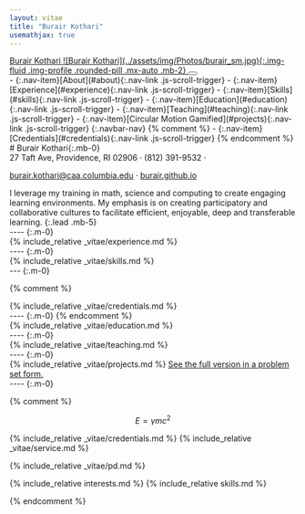```yaml
---
layout: vitae
title: "Burair Kothari"
usemathjax: true
---
```


<!--- Navigation Sidebar --->
<nav id="sideNav" class="navbar navbar-expand-lg navbar-dark bg-primary fixed-top">
<a class="navbar-brand js-scroll-trigger" href="#page-top">
<span class="d-block d-lg-none">Burair Kothari</span>
<span class="d-none d-lg-block" markdown=1>
![Burair Kothari](../assets/img/Photos/burair_sm.jpg){:.img-fluid .img-profile .rounded-pill .mx-auto .mb-2}
</span>
</a>
<button class="navbar-toggler" type="button" data-bs-toggle="collapse" data-bs-target="#navbarResponsive" aria-controls="#navbarResponsive" aria-expanded="false" aria-label="Toggle navigation">
<span class="navbar-toggler-icon"></span>
</button>
<div id="navbarResponsive" class="collapse navbar-collapse" markdown=1>
- {:.nav-item}[About](#about){:.nav-link .js-scroll-trigger}  
- {:.nav-item}[Experience](#experience){:.nav-link .js-scroll-trigger}
- {:.nav-item}[Skills](#skills){:.nav-link .js-scroll-trigger}
- {:.nav-item}[Education](#education){:.nav-link .js-scroll-trigger}  
- {:.nav-item}[Teaching](#teaching){:.nav-link .js-scroll-trigger} 
- {:.nav-item}[Circular Motion Gamified](#projects){:.nav-link .js-scroll-trigger} 
{:.navbar-nav}
{% comment %} - {:.nav-item}[Credentials](#credentials){:.nav-link .js-scroll-trigger} {% endcomment %}
</div>
</nav>

<!--- Resume Section: about --->

<div class="container-fluid p-0" markdown=1>
<section id="about" class="resume-section contact" markdown=1>
<div class="resume-section-content" markdown=1>
# Burair <span class="text-primary">Kothari</span>{:.mb-0}
<div class="subheading mb-5" markdown=1>
27 Taft Ave, Providence, RI 02906 · (812) 391-9532 ·

[burair.kothari@caa.columbia.edu](mailto:burair.kothari@caa.columbia.edu) · [burair.github.io](https://burair.github.io)
</div>
I leverage my training in math, science and computing to create engaging learning environments. My emphasis is on creating participatory and collaborative cultures to facilitate efficient, enjoyable, deep and transferable learning.  
{:.lead .mb-5}
</div>
</section>
----
{:.m-0}
<!--- End Resume Section: about --->

<!--- Resume Section: experience --->
<section id="experience" class="resume-section" markdown=1>
<div class="resume-section-content" markdown=1>
{% include_relative _vitae/experience.md %}
</div>
</section>
----
{:.m-0}
<!--- End Resume Section: experience --->

<!--- Resume Section: skills --->
<section id="skills" class="resume-section" markdown=1>
<div class="resume-section-content" markdown=1>
{% include_relative _vitae/skills.md %}
</div>
</section>
---
{:.m-0}
<!--- End Resume Section: skills --->

{% comment %}
<!--- Resume Section: credentials --->
<section id="credentials" class="resume-section" markdown=1>
<div class="resume-section-content" markdown=1>
{% include_relative _vitae/credentials.md %}
</div>
</section>
----
{:.m-0}
<!--- End Resume Section: credentials --->
{% endcomment %}

<!--- Resume Section: education --->
<section id="education" class="resume-section" markdown=1>
<div class="resume-section-content" markdown=1>
{% include_relative _vitae/education.md %}
</div>
</section>
----
{:.m-0}
<!--- End Resume Section: education --->

<!--- Resume Section: teaching --->
<section id="teaching" class="resume-section" markdown=1>
<div class="resume-section-content" markdown=1>
{% include_relative _vitae/teaching.md %}
</div>
</section>
----
{:.m-0}
<!--- End Resume Section: teaching --->

<!--- End Resume Section: education --->

<!--- Resume Section: projects --->
<section id="projects" class="resume-section" markdown=1>
<div class="resume-section-content" markdown=1>
{% include_relative _vitae/projects.md %}
<a href="https://www.geogebra.org/m/xdzwjy2h" class="btn-link">See the full version in a problem set form.</a>

<div id="ggb-element"></div>

</div>
</section>
----
{:.m-0}
<!--- End Resume Section: teaching --->


{% comment %}

<section id="math" class="resume-section" markdown=1>

$$ E=\gamma mc^2 $$

</section>

{% include_relative _vitae/credentials.md %}
{% include_relative _vitae/service.md %}

{% include_relative _vitae/pd.md %}


{% include_relative interests.md %}
{% include_relative skills.md %}


<!--do_not_include virtual="honors.html"-->
<!--do_not_include virtual="conference_presentations.html"-->
<!--do_not_include virtual="guest_lectures.html"-->
<!--do_not_include virtual="work_in_progress.html"-->
<!--include virtual="research_experience.html"-->
<!--include virtual="publications.html"-->

{% endcomment %}


